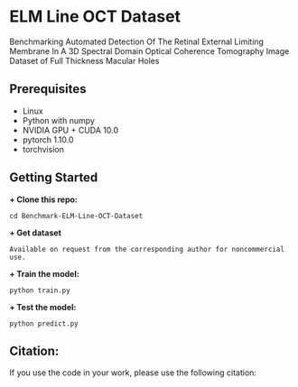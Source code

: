 # ELM Line OCT Dataset
Benchmarking Automated Detection Of The Retinal External Limiting Membrane In A 3D Spectral Domain Optical Coherence Tomography Image Dataset of Full Thickness Macular Holes

## Prerequisites
+ Linux
+ Python with numpy
+ NVIDIA GPU + CUDA 10.0 
+ pytorch 1.10.0
+ torchvision

## Getting Started


**+ Clone this repo:**

    cd Benchmark-ELM-Line-OCT-Dataset

**+ Get dataset**

    Available on request from the corresponding author for noncommercial use.

**+ Train the model:**

    python train.py

**+ Test the model:**

    python predict.py

## Citation:
If you use the code in your work, please use the following citation:
```

```
